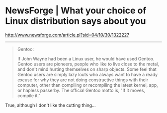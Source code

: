 # NewsForge | What your choice of Linux distribution says about you

<a href="http://www.newsforge.com/article.pl?sid=04/10/30/1322227">http://www.newsforge.com/article.pl?sid=04/10/30/1322227</a>

-------------------------------

<blockquote>Gentoo:

If John Wayne had been a Linux user, he would have used Gentoo. Gentoo users are pioneers, people who like to live close to the metal, and don't mind hurting themselves on sharp objects. Some feel that Gentoo users are simply lazy louts who always want to have a ready excuse for why they are not doing constructive things with their computer, other than compiling or recompiling the latest kernel, app, or hapless passerby. The official Gentoo motto is, "If it moves, compile it."

</blockquote>

<p>True, although I don't like the cutting thing...</p>